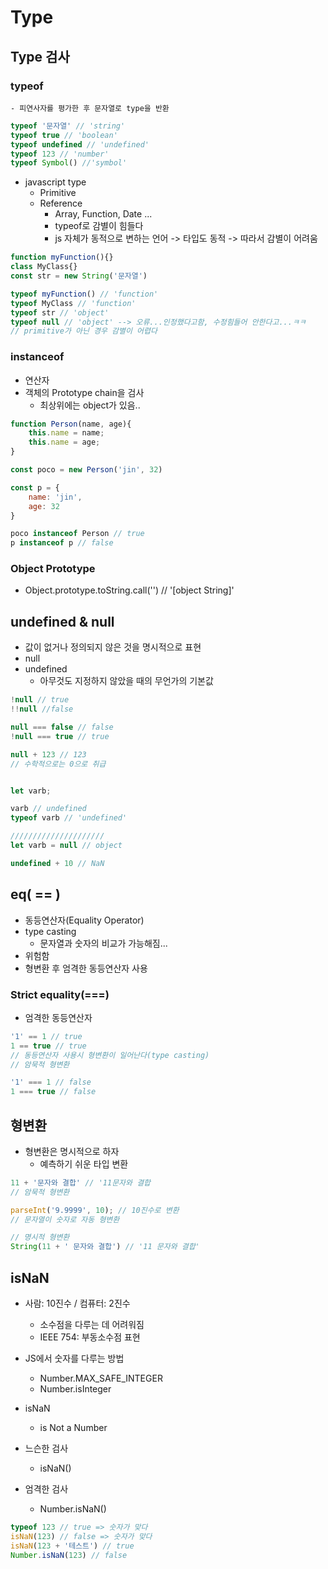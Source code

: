 # Type

## Type 검사
### typeof
    - 피연사자를 평가한 후 문자열로 type을 반환
```javascript
typeof '문자열' // 'string'
typeof true // 'boolean'
typeof undefined // 'undefined'
typeof 123 // 'number'
typeof Symbol() //'symbol'
```
- javascript type
    - Primitive
    - Reference
        - Array, Function, Date ...
        - typeof로 감별이 힘들다
        - js 자체가 동적으로 변하는 언어 -> 타입도 동적 -> 따라서 감별이 어려움
```javascript
function myFunction(){}
class MyClass{}
const str = new String('문자열')

typeof myFunction() // 'function'
typeof MyClass // 'function'
typeof str // 'object'
typeof null // 'object' --> 오류...인정했다고함, 수정힘들어 안한다고...ㅋㅋ
// primitive가 아닌 경우 감별이 어렵다
```

### instanceof
- 연산자
- 객체의 Prototype chain을 검사
    - 최상위에는 object가 있음..
```javascript
function Person(name, age){
    this.name = name;
    this.name = age;
}

const poco = new Person('jin', 32)

const p = {
    name: 'jin',
    age: 32
}

poco instanceof Person // true
p instanceof p // false
```

### Object Prototype 
- Object.prototype.toString.call('') // '[object String]'

## undefined & null
- 값이 없거나 정의되지 않은 것을 명시적으로 표현
- null
- undefined
    - 아무것도 지정하지 않았을 때의 무언가의 기본값
```javascript
!null // true
!!null //false

null === false // false
!null === true // true

null + 123 // 123
// 수학적으로는 0으로 취급


let varb;

varb // undefined
typeof varb // 'undefined'

/////////////////////
let varb = null // object

undefined + 10 // NaN
```
## eq( == )
- 동등연산자(Equality Operator)
- type casting
    - 문자열과 숫자의 비교가 가능해짐...
- 위험함
- 형변환 후 엄격한 동등연산자 사용

### Strict equality(===)
- 엄격한 동등연산자

```javascript
'1' == 1 // true
1 == true // true
// 동등연산자 사용시 형변환이 일어난다(type casting)
// 암묵적 형변환

'1' === 1 // false
1 === true // false
```
## 형변환
- 형변환은 명시적으로 하자
    - 예측하기 쉬운 타입 변환
```javascript
11 + '문자와 결합' // '11문자와 결합
// 암묵적 형변환

parseInt('9.9999', 10); // 10진수로 변환
// 문자열이 숫자로 자동 형변환

// 명시적 형변환
String(11 + ' 문자와 결합') // '11 문자와 결합'
```

## isNaN
- 사람: 10진수 / 컴퓨터: 2진수
    - 소수점을 다루는 데 어려워짐
    - IEEE 754: 부동소수점 표현
- JS에서 숫자를 다루는 방법
    - Number.MAX_SAFE_INTEGER
    - Number.isInteger
- isNaN
    - is Not a Number

- 느슨한 검사
    - isNaN()
- 엄격한 검사
    - Number.isNaN()
```javascript
typeof 123 // true => 숫자가 맞다
isNaN(123) // false => 숫자가 맞다 
isNaN(123 + '테스트') // true
Number.isNaN(123) // false
```
